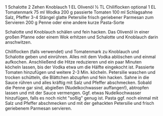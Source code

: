 1 Schalotte
2 Zehen Knoblauch
1 EL Olivenöl
½ TL Chiliflocken optional
1 EL Tomatenmark
75 ml Wodka
200 g passierte Tomaten
100 ml Schlagsahne
Salz, Pfeffer
3-4 Stängel glatte Petersilie
frisch geriebener Parmesan zum Servieren
200 g Penne oder eine andere kurze Pasta-Sorte

Schalotte und Knoblauch schälen und fein hacken. Das Olivenöl in einer großen Pfanne oder einem Wok erhitzen und Schalotte und Knoblauch darin anschwitzen.

Chiliflocken (falls verwendet) und Tomatenmark zu Knoblauch und Schalotte geben und einrühren. Alles mit dem Vodka ablöschen und einmal aufkochen. Anschließend die Hitze reduzieren und ein paar Minuten köcheln lassen, bis der Vodka etwa um die Hälfte eingekocht ist.
Passierte Tomaten hinzufügen und weitere 2-3 Min. köcheln.
Petersilie waschen und trocken schütteln, die Blättchen abzupfen und fein hacken.
Sahne in die Sauce rühren und alles kräftig mit Salz und Pfeffer abschmecken.
Sobald die Penne gar sind, abgießen (Nudelkochwasser auffangen!), abtropfen lassen und mit der Sauce vermengen. Ggf. etwas Nudelkochwasser hinzufügen, falls es noch nicht "soßig" genug ist.
Pasta ggf. noch einmal mit Salz und Pfeffer abschmecken und mit der gehackten Petersilie und frisch geriebenem Parmesan servieren. 